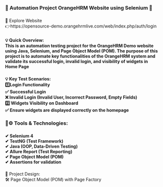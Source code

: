 <h3 align="left">📌  Automation Project OrangeHRM Website using Selenium 🚀</h3>

###

<p align="left">📁 Explore Website<br>👉https://opensource-demo.orangehrmlive.com/web/index.php/auth/login</p>

###

<h4 align="left">💡 Quick Overview:<br>This is an automation testing project for the OrangeHRM Demo website using Java, Selenium, and Page Object Model (POM). The purpose of this project is to automate key functionalities of the OrangeHRM system and validate its successful login, invalid login, and visibility of  widgets in Home Page</h4>

###

<h4 align="left">💡 Key Test Scenarios:<br>1️⃣Login Functionality<br>✅ Successful Login<br>❌ Invalid Login (Invalid User, Incorrect Password, Empty Fields)<br>2️⃣ Widgets Visibility on Dashboard<br>✅ Ensure widgets are displayed correctly on the homepage</h4>

###

<h3 align="left">📝⚙️ Tools & Technologies:</h3>

###

<h4 align="left">✔ Selenium 4<br>✔ TestNG (Test Framework)<br>✔ Java (OOP, Data-Driven Testing)<br>✔ Allure Report (Test Reporting)<br>✔ Page Object Model (POM)<br>✔ Assertions for validation</h4>

###

<p align="left">💾 Project Design:<br>🛠️ Page Object Model (POM) with Page Factory</p>

###
